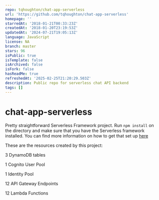 ```yaml
---
repo: tqhoughton/chat-app-serverless
url: 'https://github.com/tqhoughton/chat-app-serverless'
homepage: ''
starredAt: '2018-01-21T00:33:23Z'
createdAt: '2018-01-20T23:19:53Z'
updatedAt: '2024-07-21T19:05:13Z'
language: JavaScript
license: NA
branch: master
stars: 96
isPublic: true
isTemplate: false
isArchived: false
isFork: false
hasReadMe: true
refreshedAt: '2025-02-25T21:20:29.503Z'
description: Public repo for serverless chat API backend
tags: []
---
```


# chat-app-serverless

Pretty straightforward Serverless Framework project. Run `npm install` on the directory and make sure that you have the Serverless framework installed. You can find more information on how to get that set up [here](https://serverless.com/framework/docs/providers/aws/guide/quick-start/)

These are the resources created by this project:

3 DynamoDB tables

1 Cognito User Pool

1 Identity Pool

12 API Gateway Endpoints

12 Lambda Functions
